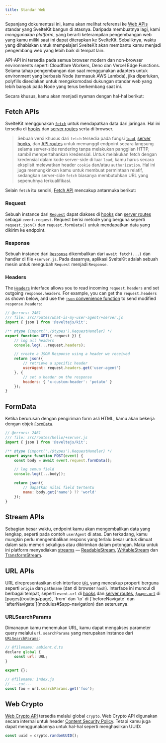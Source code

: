 ```yaml
---
title: Standar Web
---
```


Sepanjang dokumentasi ini, kamu akan melihat referensi ke [Web APIs](https://developer.mozilla.org/en-US/docs/Web/API) standar yang SvelteKit bangun di atasnya. Daripada membuatnya lagi, kami _menggunakan platform_, yang berarti keterampilan pengembangan web yang kamu miliki saat ini dapat diterapkan ke SvelteKit. Sebaliknya, waktu yang dihabiskan untuk mempelajari SvelteKit akan membantu kamu menjadi pengembang web yang lebih baik di tempat lain.

API-API ini tersedia pada semua browser modern dan non-browser environments seperti Cloudflare Workers, Deno dan Vercel Edge Functions. Selama tahap pengembangan dan saat menggunakan adapters untuk environment yang berbasis Node (termasuk AWS Lambda), jika diperlukan, polyfills disediakan untuk mengakomodasi dukungan standar web yang lebih banyak pada Node yang terus berkembang saat ini.

Secara khusus, kamu akan menjadi nyaman dengan hal-hal berikut:

## Fetch APIs

SvelteKit menggunakan [`fetch`](https://developer.mozilla.org/en-US/docs/Web/API/fetch) untuk mendapatkan data dari jaringan. Hal ini
tersedia di [hooks](hooks) dan [server routes](routing#server) serta di browser.

> Sebuah versi khusus dari `fetch` tersedia pada fungsi [`load`](load), [server hooks](hooks#server-hooks), dan [API routes](routing#server) untuk memanggil endpoint secara langsung selama server-side rendering tanpa melakukan panggilan HTTP, sambil mempertahankan kredensial. Untuk melakukan fetch dengan kredensial dalam kode server-side di luar `load`, kamu harus secara eksplisit melewatkan header `cookie` dan/atau `authorization`. Hal ini juga memungkinkan kamu untuk membuat permintaan relatif, sedangkan server-side `fetch` biasanya membutuhkan URL yang sepenuhnya terkualifikasi.

Selain `fetch` itu sendiri, [Fetch API](https://developer.mozilla.org/en-US/docs/Web/API/Fetch_API) mencakup antarmuka berikut:

### Request

Sebuah instance dari [`Request`](https://developer.mozilla.org/en-US/docs/Web/API/Request) dapat diakses di [hooks](hooks) dan [server routes](routing#server) sebagai `event.request`. Request berisi metode yang berguna seperti `request.json()` dan `request.formData()` untuk mendapatkan data yang dikirim ke endpoint.

### Response

Sebuah instance dari [`Response`](https://developer.mozilla.org/en-US/docs/Web/API/Response) dikembalikan dari `await fetch(...)` dan handler di file `+server.js`. Pada dasarnya, aplikasi SvelteKit adalah sebuah mesin untuk mengubah `Request` menjadi `Response`.

### Headers

The [`Headers`](https://developer.mozilla.org/en-US/docs/Web/API/Headers) interface allows you to read incoming `request.headers` and set outgoing `response.headers`. For example, you can get the `request.headers` as shown below, and use the [`json` convenience function](modules#sveltejs-kit-json) to send modified `response.headers`:

```js
// @errors: 2461
/// file: src/routes/what-is-my-user-agent/+server.js
import { json } from '@sveltejs/kit';

/** @type {import('./$types').RequestHandler} */
export function GET({ request }) {
	// log all headers
	console.log(...request.headers);

	// create a JSON Response using a header we received
	return json({
		// retrieve a specific header
		userAgent: request.headers.get('user-agent')
	}, {
		// set a header on the response
		headers: { 'x-custom-header': 'potato' }
	});
}
```

## FormData

Ketika berurusan dengan pengiriman form asli HTML, kamu akan bekerja dengan objek [`FormData`](https://developer.mozilla.org/en-US/docs/Web/API/FormData).

```js
// @errors: 2461
/// file: src/routes/hello/+server.js
import { json } from '@sveltejs/kit';

/** @type {import('./$types').RequestHandler} */
export async function POST(event) {
	const body = await event.request.formData();

	// log semua field
	console.log([...body]);

	return json({
		// dapatkan nilai field tertentu
		name: body.get('name') ?? 'world'
	});
}
```

## Stream APIs

Sebagian besar waktu, endpoint kamu akan mengembalikan data yang lengkap, seperti pada contoh `userAgent` di atas. Dan terkadang, kamu mungkin perlu mengembalikan respons yang terlalu besar untuk dimuat dalam satu memori sekaligus atau dikirimkan dalam potongan. Maka untuk ini platform menyediakan [streams](https://developer.mozilla.org/en-US/docs/Web/API/Streams_API) — [ReadableStream](https://developer.mozilla.org/en-US/docs/Web/API/ReadableStream), [WritableStream](https://developer.mozilla.org/en-US/docs/Web/API/WritableStream) dan [TransformStream](https://developer.mozilla.org/en-US/docs/Web/API/TransformStream).

## URL APIs

URL direpresentasikan oleh interface [`URL`](https://developer.mozilla.org/en-US/docs/Web/API/URL) yang mencakup properti berguna seperti `origin` dan `pathname` (dan di browser `hash`). Interface ini muncul di berbagai tempat, seperti `event.url` di [hooks](hooks) dan [server routes](routing#server), [`$page.url`](modules#$app-stores) di [pages](routing#page), `from` dan `to` di [`beforeNavigate` dan `afterNavigate`](modules#$app-navigation) dan seterusnya.

### URLSearchParams

Dimanapun kamu menemukan URL, kamu dapat mengakses parameter query melalui `url.searchParams` yang merupakan instance dari [`URLSearchParams`](https://developer.mozilla.org/en-US/docs/Web/API/URLSearchParams):

```js
// @filename: ambient.d.ts
declare global {
	const url: URL;
}

export {};

// @filename: index.js
// ---cut---
const foo = url.searchParams.get('foo');
```

## Web Crypto

[Web Crypto API](https://developer.mozilla.org/en-US/docs/Web/API/Web_Crypto_API) tersedia melalui global `crypto`. Web Crypto API digunakan secara internal untuk header [Content Security Policy](configuration#csp). Tetapi kamu juga dapat menggunakannya untuk hal-hal seperti menghasilkan UUID:

```js
const uuid = crypto.randomUUID();
```
